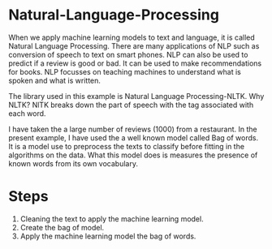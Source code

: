 # Natural-Language-Processing

When we apply machine learning models to text and language, it is called Natural Language Processing.
There are many applications of NLP such as conversion of speech to text on smart phones. NLP can also be used to predict  if a review is good or bad. It can be used to make recommendations for books. NLP focusses on teaching machines to understand what is spoken and what is written.

The library used in this example is Natural Language Processing-NLTK.
Why NLTK?
NlTK breaks down the part of speech with the tag associated with each word.

I have taken the a large number of reviews (1000) from a restaurant. 
In the present example, I have used the a well known model called Bag of words. It is a model use to preprocess the texts  to classify before fitting in the algorithms on the data. What this model does is measures the presence of known words from its own vocabulary.


# Steps
1. Cleaning the text to apply the machine learning model.
2. Create the bag of model.
3. Apply the machine learning model the  bag of words.
